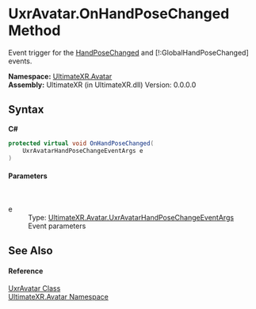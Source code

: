 # UxrAvatar.OnHandPoseChanged Method 
 

Event trigger for the <a href="E_UltimateXR_Avatar_UxrAvatar_HandPoseChanged">HandPoseChanged</a> and [!:GlobalHandPoseChanged] events.

**Namespace:**&nbsp;<a href="N_UltimateXR_Avatar">UltimateXR.Avatar</a><br />**Assembly:**&nbsp;UltimateXR (in UltimateXR.dll) Version: 0.0.0.0

## Syntax

**C#**<br />
``` C#
protected virtual void OnHandPoseChanged(
	UxrAvatarHandPoseChangeEventArgs e
)
```


#### Parameters
&nbsp;<dl><dt>e</dt><dd>Type: <a href="T_UltimateXR_Avatar_UxrAvatarHandPoseChangeEventArgs">UltimateXR.Avatar.UxrAvatarHandPoseChangeEventArgs</a><br />Event parameters</dd></dl>

## See Also


#### Reference
<a href="T_UltimateXR_Avatar_UxrAvatar">UxrAvatar Class</a><br /><a href="N_UltimateXR_Avatar">UltimateXR.Avatar Namespace</a><br />